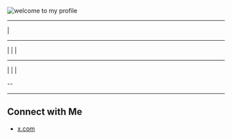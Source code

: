 ![welcome to my profile](zufichris.gif)


---

|


----


|
|
|

---

|
|
|

--

















---


## Connect with Me
- [x.com](https://x.com/zufichris_)
